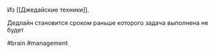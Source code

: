 Из [[Джедайские техники]].

Дедлайн становится сроком раньше которого задача выполнена не будет

#brain #management 